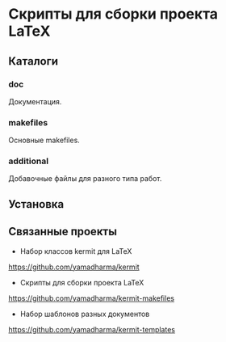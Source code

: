 # Скрипты для сборки проекта LaTeX #

## Каталоги ##

### doc ###

Документация.

### makefiles ###

Основные makefiles.

### additional ###

Добавочные файлы для разного типа работ.

## Установка ##

## Связанные проекты ##

- Набор классов kermit для LaTeX

<https://github.com/yamadharma/kermit>

- Скрипты для сборки проекта LaTeX

<https://github.com/yamadharma/kermit-makefiles>

- Набор шаблонов разных документов

<https://github.com/yamadharma/kermit-templates>

